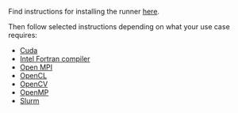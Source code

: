Find instructions for installing the runner [here](./runner).

Then follow selected instructions depending on what your use case requires:

- [Cuda](./with-cuda)
- [Intel Fortran compiler](./with-ifort)
- [Open MPI](./with-ompi)
- [OpenCL](./with-opencl)
- [OpenCV](./with-opencv)
- [OpenMP](./with-openmp)
- [Slurm](./with-slurm)
